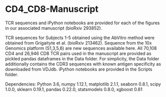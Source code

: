 # CD4_CD8-Manuscript

TCR sequences and iPython notebooks are provided for each of the figures in our associated manuscript (bioRxiv 293852).

TCR sequences for Subjects 1-5 obtained using the AbVitro method were obtained from Grigaityte et al. (bioRxiv 213462). Sequence from the 10x Genomics platform (S1,3,5,6) are new sequences available here. All 70,108 CD4 and 26,946 CD8 TCR pairs used in the manuscript are provided as pickled pandas dataframes in the Data folder. For simplicity, the Data folder additionally contains the CDR3 sequences with known antigen specificity as downloaded from VDJdb. iPython notebooks are provided in the Scripts folder. 

Dependencies: Python 3.6, numpy 1.12.1, matplotlib 2.1.1, seaborn 0.8.1, scipy 1.0.0, sklearn 0.19.1, pandas 0.22.0, statsmodels 0.8.0, xgboost 0.81
